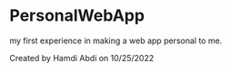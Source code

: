 # PersonalWebApp
my first experience in making a web app personal to me.

Created by Hamdi Abdi on 10/25/2022
